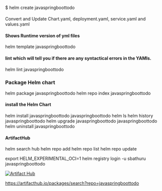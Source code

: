 
#### 
 $ helm create javaspringboottodo

####
Convert and Update Chart.yaml, deployment.yaml, service.yaml and values.yaml

#### Shows Runtime version of yml files
helm template javaspringboottodo

#### lint which will tell you if there are any syntactical errors in the YAMls.
helm lint javaspringboottodo      

### Package Helm chart
helm package javaspringboottodo
helm repo index javaspringboottodo



#### install the Helm Chart
helm install javaspringboottodo javaspringboottodo
helm ls
helm history javaspringboottodo
helm upgrade javaspringboottodo javaspringboottodo
helm uninstall javaspringboottodo

#### ArtifactHub
helm search hub
helm repo add <name> <repository link>
helm repo list
helm repo update

export HELM_EXPERIMENTAL_OCI=1
helm registry login -u sbathuru javaspringboottodo

[![Artifact Hub](https://img.shields.io/endpoint?url=https://artifacthub.io/badge/repository/javaspringboottodo)](https://artifacthub.io/packages/search?repo=javaspringboottodo)

<a href> https://artifacthub.io/packages/search?repo=javaspringboottodo </a>